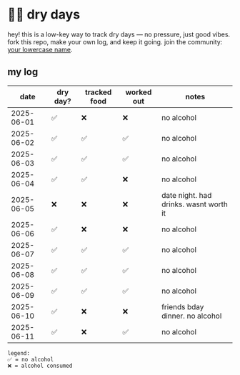 # 💪🏼 dry days

hey! this is a low-key way to track dry days — no pressure, just good vibes.  fork this repo, make your own log, and keep it going.  join the community: [your lowercase name](https://google.com).

## my log

| date       | dry day? | tracked food | worked out | notes                                              |
|------------|----------|--------------|------------|------------------------------------------------------|
| 2025-06-01 | ✅       | ❌           | ❌         | no alcohol                                         |
| 2025-06-02 | ✅       | ✅           | ✅         | no alcohol                                         |
| 2025-06-03 | ✅       | ✅           | ✅         | no alcohol                                         |
| 2025-06-04 | ✅       | ✅           | ❌         | no alcohol                                         |
| 2025-06-05 | ❌       | ❌           | ❌         | date night. had drinks. wasnt worth it             |
| 2025-06-06 | ✅       | ❌           | ❌         | no alcohol                                         |
| 2025-06-07 | ✅       | ✅           | ✅         | no alcohol                                         |
| 2025-06-08 | ✅       | ✅           | ✅         | no alcohol                                         |
| 2025-06-09 | ✅       | ✅           | ✅         | no alcohol                                         |
| 2025-06-10 | ✅       | ❌           | ❌         | friends bday dinner. no alcohol                    |
| 2025-06-11 | ✅       | ❌           | ✅         | no alcohol                                         |

```
legend:
✅ = no alcohol
❌ = alcohol consumed
```
